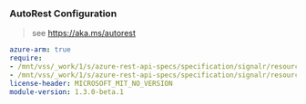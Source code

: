 ### AutoRest Configuration

> see https://aka.ms/autorest

``` yaml
azure-arm: true
require:
- /mnt/vss/_work/1/s/azure-rest-api-specs/specification/signalr/resource-manager/readme.md
- /mnt/vss/_work/1/s/azure-rest-api-specs/specification/signalr/resource-manager/readme.go.md
license-header: MICROSOFT_MIT_NO_VERSION
module-version: 1.3.0-beta.1
```